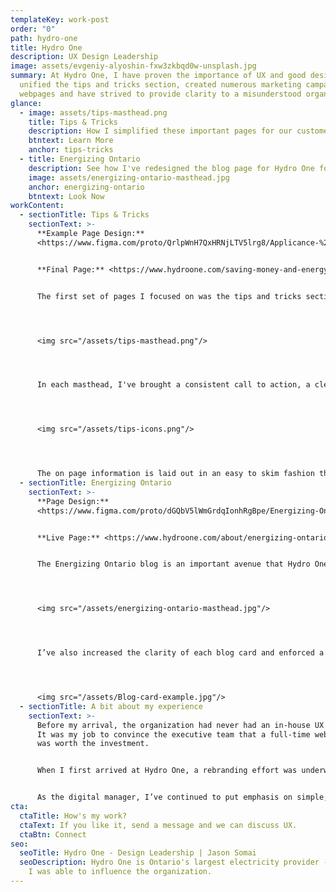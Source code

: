 ```yaml
---
templateKey: work-post
order: "0"
path: hydro-one
title: Hydro One
description: UX Design Leadership
image: assets/evgeniy-alyoshin-fxw3zkbqd0w-unsplash.jpg
summary: A﻿t Hydro One, I have proven the importance of UX and good design. I've
  unified the tips and tricks section, created numerous marketing campaign
  webpages and have strived to provide clarity to a misunderstood organization.
glance:
  - image: assets/tips-masthead.png
    title: Tips & Tricks
    description: H﻿ow I simplified these important pages for our customers
    btntext: Learn More
    anchor: tips-tricks
  - title: Energizing Ontario
    description: S﻿ee how I've redesigned the blog page for Hydro One for clarity.
    image: assets/energizing-ontario-masthead.jpg
    anchor: energizing-ontario
    btntext: Look Now
workContent:
  - sectionTitle: Tips & Tricks
    sectionText: >-
      **Example Page Design:**
      <https://www.figma.com/proto/QrlpWnH7QxHRNjLTV5lrg8/Applicance-%26-Energy-Savings-Tips?page-id=0%3A1&node-id=2-61&viewport=1164%2C1217%2C0.41&scaling=min-zoom>


      **F﻿inal Page:** <https://www.hydroone.com/saving-money-and-energy/residential/tips-and-tools/appliances>


      The first set of pages I focused on was the tips and tricks section of the hydroone.com website. As I worked on the first page in the roster, Cooling tips and tricks, I scoured the website to find the similar elements between each and found a way to bring a consistent look to each page. These pages are featured in our monthly newsletter.




      <img src="/assets/tips-masthead.png"/>




      In each masthead, I've brought a consistent call to action, a clear heading but have also modernized the web design with an overlapping style that doesn't detract from the image. 




      <img src="/assets/tips-icons.png"/>




      The on page information is laid out in an easy to skim fashion that doesn’t throw too much information at the reader.
  - sectionTitle: Energizing Ontario
    sectionText: >-
      **P﻿age Design:**
      <https://www.figma.com/proto/dGQbV5lWmGrdqIonhRgBpe/Energizing-Ontario?page-id=0%3A1&node-id=2-2&viewport=1111%2C401%2C0.88&scaling=min-zoom>


      **L﻿ive Page:** <https://www.hydroone.com/about/energizing-ontario>


      The Energizing Ontario blog is an important avenue that Hydro One uses to showcase it’s positive initiatives and community investments. In my redesign of the page, I’ve made it much simpler to search for specific blogs using filterizr. 




      <img src="/assets/energizing-ontario-masthead.jpg"/>




      I’ve also increased the clarity of each blog card and enforced a strict character count for each card.




      <img src="/assets/Blog-card-example.jpg"/>
  - sectionTitle: A bit about my experience
    sectionText: >-
      Before my arrival, the organization had never had an in-house UX Designer.
      It was my job to convince the executive team that a full-time web designer
      was worth the investment.


      When I first arrived at Hydro One, a rebranding effort was underway. The current website was converted from the old red and black to teal, but otherwise, it was the same. All of my work stayed within the new brand colours, but I had the flexibility to interpret the existing brand and breathe new life into it. 


      As the digital manager, I’ve continued to put emphasis on simple, pragmatic solutions that are elegant.  I've grown the team since becoming manager to include two full-time UX designer/developer positions.
cta:
  ctaTitle: How's my work?
  ctaText: If you like it, send a message and we can discuss UX.
  ctaBtn: Connect
seo:
  seoTitle: Hydro One - Design Leadership | Jason Somai
  seoDescription: Hydro One is Ontario's largest electricity provider - here's how
    I was able to influence the organization.
---
```

